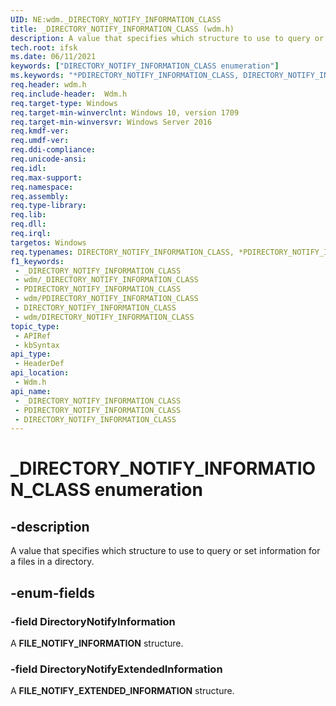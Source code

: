 ```yaml
---
UID: NE:wdm._DIRECTORY_NOTIFY_INFORMATION_CLASS
title: _DIRECTORY_NOTIFY_INFORMATION_CLASS (wdm.h)
description: A value that specifies which structure to use to query or set information for a files in a directory.
tech.root: ifsk
ms.date: 06/11/2021
keywords: ["DIRECTORY_NOTIFY_INFORMATION_CLASS enumeration"]
ms.keywords: "*PDIRECTORY_NOTIFY_INFORMATION_CLASS, DIRECTORY_NOTIFY_INFORMATION_CLASS, DIRECTORY_NOTIFY_INFORMATION_CLASS enumeration [Kernel-Mode Driver Architecture], DirectoryNotifyExtendedInformation, DirectoryNotifyInformation, _DIRECTORY_NOTIFY_INFORMATION_CLASS, ifsk._directory_notify_information_class, wdm/DIRECTORY_NOTIFY_INFORMATION_CLASS, wdm/DirectoryNotifyExtendedInformation, wdm/DirectoryNotifyInformation"
req.header: wdm.h
req.include-header:  Wdm.h
req.target-type: Windows
req.target-min-winverclnt: Windows 10, version 1709
req.target-min-winversvr: Windows Server 2016
req.kmdf-ver: 
req.umdf-ver: 
req.ddi-compliance: 
req.unicode-ansi: 
req.idl: 
req.max-support: 
req.namespace: 
req.assembly: 
req.type-library: 
req.lib: 
req.dll: 
req.irql: 
targetos: Windows
req.typenames: DIRECTORY_NOTIFY_INFORMATION_CLASS, *PDIRECTORY_NOTIFY_INFORMATION_CLASS
f1_keywords:
 - _DIRECTORY_NOTIFY_INFORMATION_CLASS
 - wdm/_DIRECTORY_NOTIFY_INFORMATION_CLASS
 - PDIRECTORY_NOTIFY_INFORMATION_CLASS
 - wdm/PDIRECTORY_NOTIFY_INFORMATION_CLASS
 - DIRECTORY_NOTIFY_INFORMATION_CLASS
 - wdm/DIRECTORY_NOTIFY_INFORMATION_CLASS
topic_type:
 - APIRef
 - kbSyntax
api_type:
 - HeaderDef
api_location:
 - Wdm.h
api_name:
 - _DIRECTORY_NOTIFY_INFORMATION_CLASS
 - PDIRECTORY_NOTIFY_INFORMATION_CLASS
 - DIRECTORY_NOTIFY_INFORMATION_CLASS
---
```


# _DIRECTORY_NOTIFY_INFORMATION_CLASS enumeration

## -description

A value that specifies which structure to use to query or set information for a files in a directory.

## -enum-fields

### -field DirectoryNotifyInformation

A **FILE_NOTIFY_INFORMATION** structure.

### -field DirectoryNotifyExtendedInformation

A **FILE_NOTIFY_EXTENDED_INFORMATION** structure.
